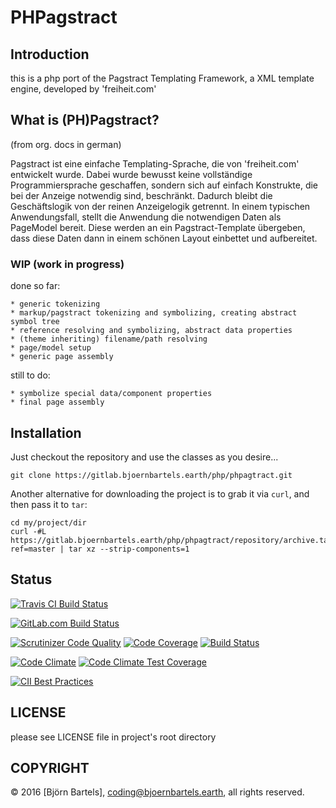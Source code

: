 # PHPagstract

## Introduction

this is a php port of the Pagstract Templating Framework, a XML template engine, developed by 'freiheit.com'



## What is (PH)Pagstract?

(from org. docs in german)

Pagstract ist eine einfache Templating-Sprache, die von 'freiheit.com' entwickelt wurde. Dabei wurde bewusst keine vollständige Programmiersprache geschaffen, sondern sich auf einfach Konstrukte, die bei der Anzeige notwendig sind, beschränkt. Dadurch bleibt die Geschäftslogik von der reinen Anzeigelogik getrennt.
In einem typischen Anwendungsfall, stellt die Anwendung die notwendigen Daten als PageModel bereit. Diese werden an ein Pagstract-Template übergeben, dass diese Daten dann in einem schönen Layout einbettet und aufbereitet.



### WIP (work in progress)

done so far:

	* generic tokenizing
	* markup/pagstract tokenizing and symbolizing, creating abstract symbol tree
	* reference resolving and symbolizing, abstract data properties
    * (theme inheriting) filename/path resolving
    * page/model setup
    * generic page assembly
	 
	 
still to do:

    * symbolize special data/component properties
    * final page assembly
    


## Installation

Just checkout the repository and use the classes as you desire...

    git clone https://gitlab.bjoernbartels.earth/php/phpagtract.git


Another alternative for downloading the project is to grab it via `curl`, and
then pass it to `tar`:

    cd my/project/dir
    curl -#L https://gitlab.bjoernbartels.earth/php/phpagtract/repository/archive.tar.gz?ref=master | tar xz --strip-components=1



## Status

[![Travis CI Build Status](https://travis-ci.org/bb-drummer/phpagstract.svg?branch=master)](https://travis-ci.org/bb-drummer/phpagstract)

[![GitLab.com Build Status](https://gitlab.com/php.bjoernbartels.earth/phpagstract/badges/master/build.svg)](https://gitlab.com/php.bjoernbartels.earth/phpagstract/commits/master)

[![Scrutinizer Code Quality](https://scrutinizer-ci.com/g/bb-drummer/phpagstract/badges/quality-score.png?b=master)](https://scrutinizer-ci.com/g/bb-drummer/phpagstract/?branch=master)
[![Code Coverage](https://scrutinizer-ci.com/g/bb-drummer/phpagstract/badges/coverage.png?b=master)](https://scrutinizer-ci.com/g/bb-drummer/phpagstract/?branch=master)
[![Build Status](https://scrutinizer-ci.com/g/bb-drummer/phpagstract/badges/build.png?b=master)](https://scrutinizer-ci.com/g/bb-drummer/phpagstract/build-status/master)

[![Code Climate](https://codeclimate.com/github/bb-drummer/phpagstract/badges/gpa.svg)](https://codeclimate.com/github/bb-drummer/phpagstract)
[![Code Climate Test Coverage](https://codeclimate.com/github/bb-drummer/phpagstract/badges/coverage.svg)](https://codeclimate.com/github/bb-drummer/phpagstract/coverage)

[![CII Best Practices](https://bestpractices.coreinfrastructure.org/projects/398/badge)](https://bestpractices.coreinfrastructure.org/projects/398)


## LICENSE

please see LICENSE file in project's root directory



## COPYRIGHT

&copy; 2016 [Björn Bartels], coding@bjoernbartels.earth, all rights reserved.


